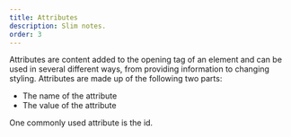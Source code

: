 ```yaml
---
title: Attributes
description: Slim notes.
order: 3
---
```


 Attributes are content added to the opening tag of an element and can be used in several different ways, from providing information to changing styling. Attributes are made up of the following two parts:

* The name of the attribute
* The value of the attribute

One commonly used attribute is the id. 
